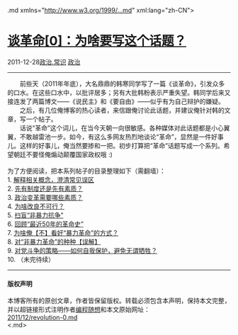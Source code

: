 <!DOCTYPE.md>
.md xmlns="http://www.w3.org/1999/...md" xml:lang="zh-CN">
<head>
<meta http-equiv="Content-Type" content="text.md; charset=utf-8" />
<meta name="generator" content="Python script by program.think@gmail.com" />
<meta name="provider" content="program-think.blogspot.com" />
<link type="text/css" rel="stylesheet" href="../../css/program-think.css" />
<title>谈革命[0]：为啥要写这个话题？ - 编程随想的博客</title>
</head>
<body>
<div id="main" style="width:100%;">
<h1><a href="../../index.md" title="回到首页">谈革命[0]：为啥要写这个话题？</a></h1>
<div class="post-info"><span class="date-header">2011-12-28</span><a href="../../tags/E694BFE6B2BB.E5B8B8E8AF86.md" class="tag">政治.常识</a> <a href="../../tags/E694BFE6B2BB.md" class="tag">政治</a> </div>
<hr>
<div class="post">
&#12288;&#12288;前些天（2011年年底），大名鼎鼎的韩寒同学写了一篇《谈革命》，引发众多的口水。在这些口水中，以批评居多；另有大批韩粉表示严重失望。韩同学后来又接连发了两篇博文——《说民主》和《要自由》——似乎有为自己辩护的嫌疑。<br />&#12288;&#12288;之后，有几位俺博客的热心读者，来信跟俺讨论此话题，并建议俺针对韩的文章，写一个帖子。<br />&#12288;&#12288;话说“革命”这个词儿，在当今天朝一向很敏感。各种媒体对此话题都是小心翼翼，不敢越雷池一步。如今，有这么多网友热烈地谈论“革命”，显然是一件好事儿。这样的好事儿，俺当然要掺和一把。初步打算把“革命”话题写成一个系列。希望朝廷不要怪俺煽动颠覆国家政权哦 :)<a name='more'></a><!--program-think--><br /><br />为了方便阅读，把本系列帖子的目录整理如下（需翻墙）：<a name="index"> </a><br />1. <a href="../../2011/12/revolution-1.md">解释相关概念，澄清常见误区</a><br />2. <a href="../../2012/01/revolution-2.md">先有制度还是先有素质？</a><br />3. <a href="../../2012/04/revolution-3.md">政治变革需要哪些素质？</a><br />4. <a href="../../2012/05/revolution-4.md">为啥改良不可行？</a><br />5. <a href="../../2012/08/revolution-5.md">扫盲“非暴力抗争”</a><br />6. <a href="../../2012/08/revolution-6.md">回顾“最近50年的革命史”</a><br />7. <a href="../../2014/03/revolution-7.md">为啥俺【不】看好“暴力革命”的方式？</a><br />8. <a href="../../2014/10/revolution-8.md">对“非暴力革命”的种种【误解】</a><br />9. <a href="../../2014/12/revolution-9.md">对党斗争的策略——如何自我保护，避免无谓牺牲？</a><br />10. （未完待续）<div class="blogger-post-footer">
</div>
<hr>
<div class="copyright">
<h4>版权声明</h4>
本博客所有的原创文章，作者皆保留版权。转载必须包含本声明，保持本文完整，并以超链接形式注明作者<a href="mailto:program.think@gmail.com">编程随想</a>和本文原始网址：<br>
<a href="2011/12/revolution-0.md">2011/12/revolution-0.md</a>
</div>
</div>
</body>
<.md>
